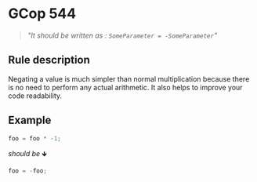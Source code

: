 ﻿# GCop 544

> *"It should be written as : `SomeParameter = -SomeParameter`"*

## Rule description

Negating a value is much simpler than normal multiplication because there is no need to perform any actual arithmetic. It also helps to improve your code readability.

## Example

```csharp
foo = foo * -1;
```

*should be* 🡻

```csharp
foo = -foo;
```
